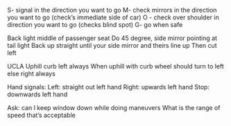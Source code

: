 S- signal in the direction you want to go
M- check mirrors in the direction you want to go (check’s immediate side of car)
O - check over shoulder in direction you want to go (checks blind spot)
G- go when safe

Back light middle of passenger seat
Do 45 degree, side mirror pointing at tail light
Back up straight until your side mirror and theirs line up
Then cut left

UCLA
Uphill curb left always
When uphill with curb wheel should turn to left else right always

Hand signals:
Left: straight out left hand
Right: upwards left hand
Stop: downwards left hand

Ask: can I keep window down while doing maneuvers
What is the range of speed that’s acceptable